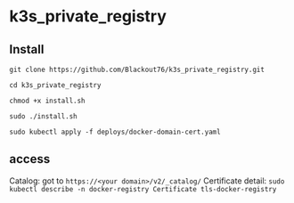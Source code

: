 # k3s_private_registry

## Install

```
git clone https://github.com/Blackout76/k3s_private_registry.git

cd k3s_private_registry

chmod +x install.sh

sudo ./install.sh

sudo kubectl apply -f deploys/docker-domain-cert.yaml
```

## access

Catalog: got to `https://<your domain>/v2/_catalog/`
Certificate detail: `sudo kubectl describe -n docker-registry Certificate tls-docker-registry`